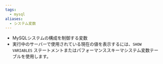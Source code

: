 ```yaml
---
tags:
  - mysql
aliases:
  - システム変数
---
```

- MySQLシステムの構成を制御する変数
- 実行中のサーバーで使用されている現在の値を表示するには、`SHOW VARIABLES` ステートメントまたはパフォーマンススキーマシステム変数テーブルを使用します。
